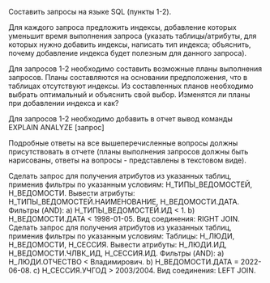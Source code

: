 Составить запросы на языке SQL (пункты 1-2).

Для каждого запроса предложить индексы, добавление которых уменьшит время выполнения запроса (указать таблицы/атрибуты, для которых нужно добавить индексы, написать тип индекса; объяснить, почему добавление индекса будет полезным для данного запроса).

Для запросов 1-2 необходимо составить возможные планы выполнения запросов. Планы составляются на основании предположения, что в таблицах отсутствуют индексы. Из составленных планов необходимо выбрать оптимальный и объяснить свой выбор.
Изменятся ли планы при добавлении индекса и как?

Для запросов 1-2 необходимо добавить в отчет вывод команды EXPLAIN ANALYZE [запрос]

Подробные ответы на все вышеперечисленные вопросы должны присутствовать в отчете (планы выполнения запросов должны быть нарисованы, ответы на вопросы - представлены в текстовом виде).

Сделать запрос для получения атрибутов из указанных таблиц, применив фильтры по указанным условиям:
Н_ТИПЫ_ВЕДОМОСТЕЙ, Н_ВЕДОМОСТИ.
Вывести атрибуты: Н_ТИПЫ_ВЕДОМОСТЕЙ.НАИМЕНОВАНИЕ, Н_ВЕДОМОСТИ.ДАТА.
Фильтры (AND):
a) Н_ТИПЫ_ВЕДОМОСТЕЙ.ИД < 1.
b) Н_ВЕДОМОСТИ.ДАТА < 1998-01-05.
Вид соединения: RIGHT JOIN.
Сделать запрос для получения атрибутов из указанных таблиц, применив фильтры по указанным условиям:
Таблицы: Н_ЛЮДИ, Н_ВЕДОМОСТИ, Н_СЕССИЯ.
Вывести атрибуты: Н_ЛЮДИ.ИД, Н_ВЕДОМОСТИ.ЧЛВК_ИД, Н_СЕССИЯ.ИД.
Фильтры (AND):
a) Н_ЛЮДИ.ОТЧЕСТВО < Владимирович.
b) Н_ВЕДОМОСТИ.ДАТА = 2022-06-08.
c) Н_СЕССИЯ.УЧГОД > 2003/2004.
Вид соединения: LEFT JOIN.